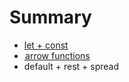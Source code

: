 # Summary

* [let + const](let_+_const.md)
* [ arrow functions](arrow_functions.md)
* default + rest + spread

